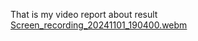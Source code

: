 That is my video report about result
[Screen_recording_20241101_190400.webm](https://github.com/user-attachments/assets/aea7baac-5281-40e8-a5b1-c0103f4e40c2)
